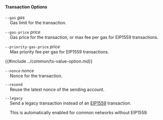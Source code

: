 #### Transaction Options

`--gas` *gas*  
&nbsp;&nbsp;&nbsp;&nbsp;Gas limit for the transaction.

`--gas-price` *price*  
&nbsp;&nbsp;&nbsp;&nbsp;Gas price for the transaction, or max fee per gas for EIP1559 transactions.

`--priority-gas-price` *price*  
&nbsp;&nbsp;&nbsp;&nbsp;Max priority fee per gas for EIP1559 transactions.

{{#include ../common/tx-value-option.md}}

`--nonce` *nonce*  
&nbsp;&nbsp;&nbsp;&nbsp;Nonce for the transaction.

`--resend`  
&nbsp;&nbsp;&nbsp;&nbsp;Reuse the latest nonce of the sending account.

`--legacy`  
&nbsp;&nbsp;&nbsp;&nbsp;Send a legacy transaction instead of an [EIP1559][eip1559] transaction.

&nbsp;&nbsp;&nbsp;&nbsp;This is automatically enabled for common networks without EIP1559.

[eip1559]: https://github.com/ethereum/EIPs/blob/master/EIPS/eip-1559.md
